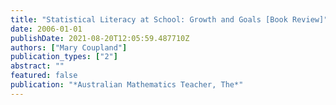 ```yaml
---
title: "Statistical Literacy at School: Growth and Goals [Book Review]"
date: 2006-01-01
publishDate: 2021-08-20T12:05:59.487710Z
authors: ["Mary Coupland"]
publication_types: ["2"]
abstract: ""
featured: false
publication: "*Australian Mathematics Teacher, The*"
---
```


